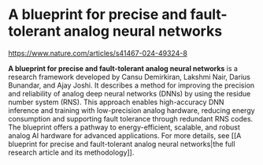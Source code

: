 # A blueprint for precise and fault-tolerant analog neural networks
https://www.nature.com/articles/s41467-024-49324-8 

**A blueprint for precise and fault-tolerant analog neural networks** is a research framework developed by Cansu Demirkiran, Lakshmi Nair, Darius Bunandar, and Ajay Joshi. It describes a method for improving the precision and reliability of analog deep neural networks (DNNs) by using the residue number system (RNS). This approach enables high-accuracy DNN inference and training with low-precision analog hardware, reducing energy consumption and supporting fault tolerance through redundant RNS codes. The blueprint offers a pathway to energy-efficient, scalable, and robust analog AI hardware for advanced applications. For more details, see [[A blueprint for precise and fault-tolerant analog neural networks|the full research article and its methodology]].
